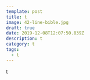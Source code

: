 ```yaml
---
template: post
title: t
image: 42-line-bible.jpg
draft: true
date: 2019-12-08T12:07:50.839Z
description: t
category: t
tags:
  - t
---
```

t
